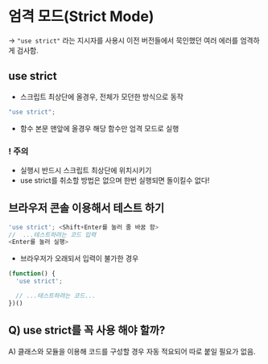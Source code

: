 # 엄격 모드(Strict Mode)
-> `"use strict"` 라는 지시자를 사용시 이전 버전들에서 묵인했던 여러 에러를 엄격하게 검사함. 

## use strict 
- 스크립트 최상단에 올경우, 전체가 모던한 방식으로 동작
```js
"use strict";
```
- 함수 본문 맨앞에 올경우 해당 함수만 엄격 모드로 실행

### ! 주의
- 실행시 반드시 스크립트 최상단에 위치시키기
- use strict를 취소할 방법은 없으며 한번 실행되면 돌이킬수 없다!

## 브라우저 콘솔 이용해서 테스트 하기

```js
'use strict'; <Shift+Enter를 눌러 줄 바꿈 함>
//  ...테스트하려는 코드 입력
<Enter를 눌러 실행>
```

- 브라우저가 오래되서 입력이 불가한 경우
```js
(function() {
  'use strict';

  // ...테스트하려는 코드...
})()
```
## Q) use strict를 꼭 사용 해야 할까?
A)  클래스와 모듈을 이용해 코드를 구성할 경우 자동 적요되어 따로 붙일 필요가 없음.
